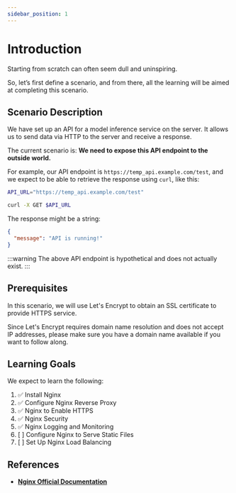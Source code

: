 ```yaml
---
sidebar_position: 1
---
```


# Introduction

Starting from scratch can often seem dull and uninspiring.

So, let’s first define a scenario, and from there, all the learning will be aimed at completing this scenario.

## Scenario Description

We have set up an API for a model inference service on the server. It allows us to send data via HTTP to the server and receive a response.

The current scenario is: **We need to expose this API endpoint to the outside world.**

For example, our API endpoint is `https://temp_api.example.com/test`, and we expect to be able to retrieve the response using `curl`, like this:

```bash
API_URL="https://temp_api.example.com/test"

curl -X GET $API_URL
```

The response might be a string:

```json
{
  "message": "API is running!"
}
```

:::warning
The above API endpoint is hypothetical and does not actually exist.
:::

## Prerequisites

In this scenario, we will use Let's Encrypt to obtain an SSL certificate to provide HTTPS service.

Since Let's Encrypt requires domain name resolution and does not accept IP addresses, please make sure you have a domain name available if you want to follow along.

## Learning Goals

We expect to learn the following:

1. ✅ Install Nginx
2. ✅ Configure Nginx Reverse Proxy
3. ✅ Nginx to Enable HTTPS
4. ✅ Nginx Security
5. ✅ Nginx Logging and Monitoring
6. [ ] Configure Nginx to Serve Static Files
7. [ ] Set Up Nginx Load Balancing

## References

- [**Nginx Official Documentation**](https://nginx.org/en/docs/)
